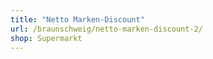 ```yaml
---
title: "Netto Marken-Discount"
url: /braunschweig/netto-marken-discount-2/
shop: Supermarkt
---
```

